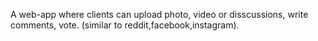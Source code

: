A web-app where clients can upload photo, video or disscussions, write comments, vote. (similar to reddit,facebook,instagram).
